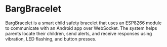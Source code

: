 # BargBracelet
BargBracelet is a smart child safety bracelet that uses an ESP8266 module to communicate with an Android app over WebSocket. The system helps parents locate their children, send alerts, and receive responses using vibration, LED flashing, and button presses.
